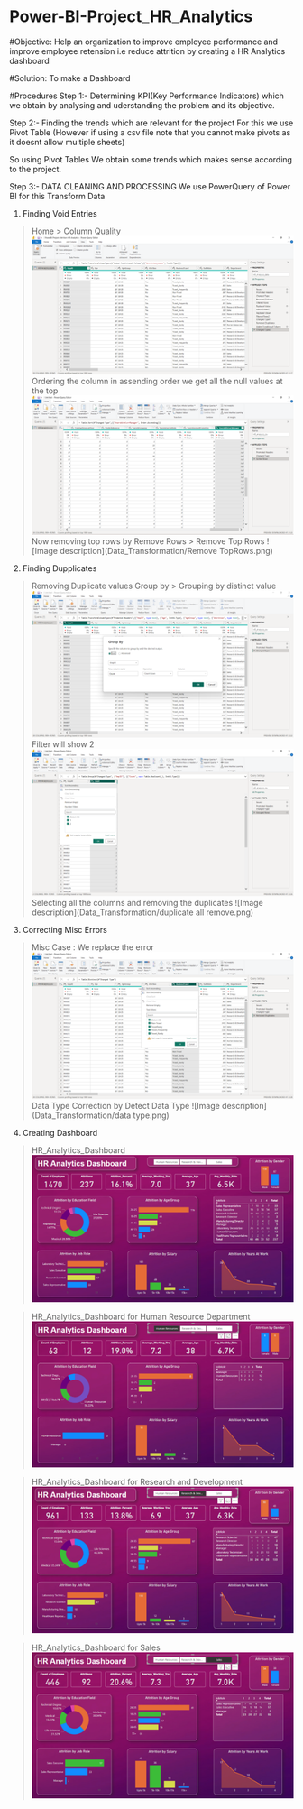 # Power-BI-Project_HR_Analytics

#Objective:
Help an organization to improve employee performance and improve employee retension i.e reduce attrition by creating a HR Analytics dashboard

#Solution:
To make a Dashboard

#Procedures
Step 1:- 
Determining KPI(Key Performance Indicators) which we obtain by analysing and uderstanding the problem and its objective.

Step 2:-
Finding the trends which are relevant for the project
For this we use Pivot Table
(However if using a csv file note that you cannot make pivots as it doesnt allow multiple sheets)

So using Pivot Tables
We obtain some trends which makes sense according to the project.

Step 3:- 
DATA CLEANING AND PROCESSING
We use PowerQuery of Power BI for this
Transform Data

1. Finding Void Entries
> Home > Column Quality
![Image description](Data_Transformation/missing.png)
> Ordering the column in assending order 
> we get all the null values at the top 
![Image description](Data_Transformation/assending.png)
>Now removing top rows by Remove Rows > Remove Top Rows
![Image description](Data_Transformation/Remove TopRows.png)

2. Finding Dupplicates
> Removing Duplicate values 
> Group by > Grouping by distinct value
![Image description](Data_Transformation/duplicates.png)
>Filter will show 2
![Image description](Data_Transformation/dupl.png)
>Selecting all the columns and removing the duplicates
![Image description](Data_Transformation/duplicate all remove.png)

3. Correcting Misc Errors
> Misc Case : We replace the error 
![Image description](Data_Transformation/misc.png)
> Data Type Correction by Detect Data Type
![Image description](Data_Transformation/data type.png)


4. Creating Dashboard
> HR_Analytics_Dashboard
![Image description](Data_Transformation/Dashboard.png)

> HR_Analytics_Dashboard for Human Resource Department 
![Image description](Data_Transformation/HumanResource.png)

> HR_Analytics_Dashboard for Research and Development 
![Image description](Data_Transformation/R&D.png)

> HR_Analytics_Dashboard for Sales
![Image description](Data_Transformation/Sales.png)

